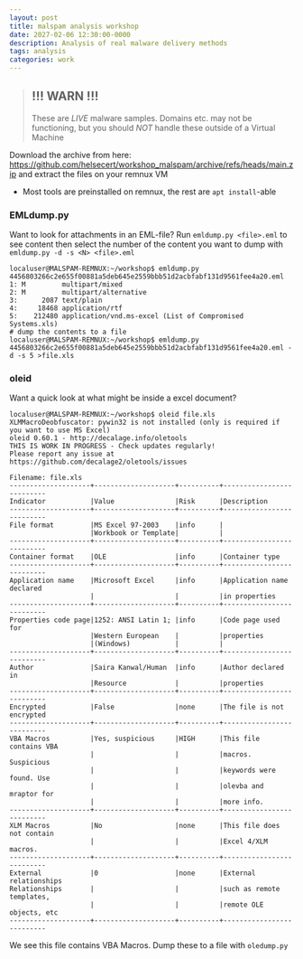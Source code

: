 ```yaml
---
layout: post
title: malspam analysis workshop
date: 2027-02-06 12:30:00-0000
description: Analysis of real malware delivery methods
tags: analysis
categories: work
---
```


> ## !!! WARN !!!
>
> These are _LIVE_ malware samples. Domains etc. may not be functioning, but you should _NOT_ handle these outside of a Virtual Machine

Download the archive from here: https://github.com/helsecert/workshop_malspam/archive/refs/heads/main.zip and extract the files on your remnux VM

- Most tools are preinstalled on remnux, the rest are `apt install`-able

### EMLdump.py

Want to look for attachments in an EML-file? Run `emldump.py <file>.eml` to see content then select the number of the content you want to dump with `emldump.py -d -s <N> <file>.eml`

```shell
localuser@MALSPAM-REMNUX:~/workshop$ emldump.py 4456803266c2e655f00881a5deb645e2559bbb51d2acbfabf131d9561fee4a20.eml
1: M         multipart/mixed
2: M         multipart/alternative
3:      2087 text/plain
4:     18468 application/rtf
5:    212480 application/vnd.ms-excel (List of Compromised Systems.xls)
# dump the contents to a file
localuser@MALSPAM-REMNUX:~/workshop$ emldump.py 4456803266c2e655f00881a5deb645e2559bbb51d2acbfabf131d9561fee4a20.eml -d -s 5 >file.xls
```

### oleid

Want a quick look at what might be inside a excel document?

```shell
localuser@MALSPAM-REMNUX:~/workshop$ oleid file.xls
XLMMacroDeobfuscator: pywin32 is not installed (only is required if you want to use MS Excel)
oleid 0.60.1 - http://decalage.info/oletools
THIS IS WORK IN PROGRESS - Check updates regularly!
Please report any issue at https://github.com/decalage2/oletools/issues

Filename: file.xls
--------------------+--------------------+----------+--------------------------
Indicator           |Value               |Risk      |Description
--------------------+--------------------+----------+--------------------------
File format         |MS Excel 97-2003    |info      |
                    |Workbook or Template|          |
--------------------+--------------------+----------+--------------------------
Container format    |OLE                 |info      |Container type
--------------------+--------------------+----------+--------------------------
Application name    |Microsoft Excel     |info      |Application name declared
                    |                    |          |in properties
--------------------+--------------------+----------+--------------------------
Properties code page|1252: ANSI Latin 1; |info      |Code page used for
                    |Western European    |          |properties
                    |(Windows)           |          |
--------------------+--------------------+----------+--------------------------
Author              |Saira Kanwal/Human  |info      |Author declared in
                    |Resource            |          |properties
--------------------+--------------------+----------+--------------------------
Encrypted           |False               |none      |The file is not encrypted
--------------------+--------------------+----------+--------------------------
VBA Macros          |Yes, suspicious     |HIGH      |This file contains VBA
                    |                    |          |macros. Suspicious
                    |                    |          |keywords were found. Use
                    |                    |          |olevba and mraptor for
                    |                    |          |more info.
--------------------+--------------------+----------+--------------------------
XLM Macros          |No                  |none      |This file does not contain
                    |                    |          |Excel 4/XLM macros.
--------------------+--------------------+----------+--------------------------
External            |0                   |none      |External relationships
Relationships       |                    |          |such as remote templates,
                    |                    |          |remote OLE objects, etc
--------------------+--------------------+----------+--------------------------

```

We see this file contains VBA Macros. Dump these to a file with `oledump.py`
